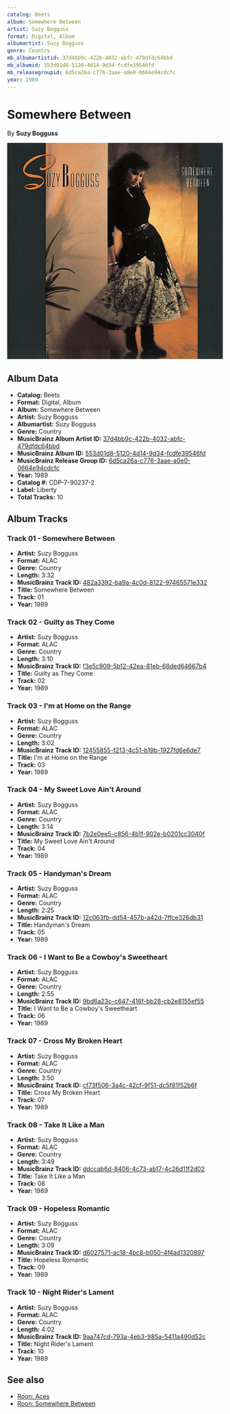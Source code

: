 ```yaml
---
catalog: Beets
album: Somewhere Between
artist: Suzy Bogguss
format: Digital, Album
albumartist: Suzy Bogguss
genre: Country
mb_albumartistid: 37d4bb9c-422b-4032-abfc-479dfdc64bbd
mb_albumid: 553d01d8-5120-4d14-9d34-fcdfe39546fd
mb_releasegroupid: 6d5ca26a-c776-3aae-a0e0-0664e94cdcfc
year: 1989
---
```


# Somewhere Between

By **Suzy Bogguss**

![](../../assets/beetscovers/Suzy_Bogguss-Somewhere_Between.jpg)

## Album Data

- **Catalog:** Beets
- **Format:** Digital, Album
- **Album:** Somewhere Between
- **Artist:** Suzy Bogguss
- **Albumartist:** Suzy Bogguss
- **Genre:** Country
- **MusicBrainz Album Artist ID:** [37d4bb9c-422b-4032-abfc-479dfdc64bbd](https://musicbrainz.org/artist/37d4bb9c-422b-4032-abfc-479dfdc64bbd)
- **MusicBrainz Album ID:** [553d01d8-5120-4d14-9d34-fcdfe39546fd](https://musicbrainz.org/release/553d01d8-5120-4d14-9d34-fcdfe39546fd)
- **MusicBrainz Release Group ID:** [6d5ca26a-c776-3aae-a0e0-0664e94cdcfc](https://musicbrainz.org/release-group/6d5ca26a-c776-3aae-a0e0-0664e94cdcfc)
- **Year:** 1989
- **Catalog #:** CDP-7-90237-2
- **Label:** Liberty
- **Total Tracks:** 10

## Album Tracks

### Track 01 - Somewhere Between

- **Artist:** Suzy Bogguss
- **Format:** ALAC
- **Genre:** Country
- **Length:** 3:32
- **MusicBrainz Track ID:** [482a3392-ba9a-4c0d-8122-97465571e332](https://musicbrainz.org/recording/482a3392-ba9a-4c0d-8122-97465571e332)
- **Title:** Somewhere Between
- **Track:** 01
- **Year:** 1989

### Track 02 - Guilty as They Come

- **Artist:** Suzy Bogguss
- **Format:** ALAC
- **Genre:** Country
- **Length:** 3:10
- **MusicBrainz Track ID:** [f3e5c909-5b12-42ea-81eb-68ded64667b4](https://musicbrainz.org/recording/f3e5c909-5b12-42ea-81eb-68ded64667b4)
- **Title:** Guilty as They Come
- **Track:** 02
- **Year:** 1989

### Track 03 - I'm at Home on the Range

- **Artist:** Suzy Bogguss
- **Format:** ALAC
- **Genre:** Country
- **Length:** 3:02
- **MusicBrainz Track ID:** [12455855-f213-4c51-b19b-1927fd6e6de7](https://musicbrainz.org/recording/12455855-f213-4c51-b19b-1927fd6e6de7)
- **Title:** I'm at Home on the Range
- **Track:** 03
- **Year:** 1989

### Track 04 - My Sweet Love Ain't Around

- **Artist:** Suzy Bogguss
- **Format:** ALAC
- **Genre:** Country
- **Length:** 3:14
- **MusicBrainz Track ID:** [7b2e0ee5-c856-4b1f-902e-b0201cc3040f](https://musicbrainz.org/recording/7b2e0ee5-c856-4b1f-902e-b0201cc3040f)
- **Title:** My Sweet Love Ain't Around
- **Track:** 04
- **Year:** 1989

### Track 05 - Handyman's Dream

- **Artist:** Suzy Bogguss
- **Format:** ALAC
- **Genre:** Country
- **Length:** 2:25
- **MusicBrainz Track ID:** [12c063fb-dd54-457b-a42d-7ffce326db31](https://musicbrainz.org/recording/12c063fb-dd54-457b-a42d-7ffce326db31)
- **Title:** Handyman's Dream
- **Track:** 05
- **Year:** 1989

### Track 06 - I Want to Be a Cowboy's Sweetheart

- **Artist:** Suzy Bogguss
- **Format:** ALAC
- **Genre:** Country
- **Length:** 2:55
- **MusicBrainz Track ID:** [9bd6a23c-c647-416f-bb28-cb2e8155ef55](https://musicbrainz.org/recording/9bd6a23c-c647-416f-bb28-cb2e8155ef55)
- **Title:** I Want to Be a Cowboy's Sweetheart
- **Track:** 06
- **Year:** 1989

### Track 07 - Cross My Broken Heart

- **Artist:** Suzy Bogguss
- **Format:** ALAC
- **Genre:** Country
- **Length:** 3:50
- **MusicBrainz Track ID:** [cf73f506-3a4c-42cf-9f51-dc5f81f52b6f](https://musicbrainz.org/recording/cf73f506-3a4c-42cf-9f51-dc5f81f52b6f)
- **Title:** Cross My Broken Heart
- **Track:** 07
- **Year:** 1989

### Track 08 - Take It Like a Man

- **Artist:** Suzy Bogguss
- **Format:** ALAC
- **Genre:** Country
- **Length:** 3:49
- **MusicBrainz Track ID:** [ddccab6d-8406-4c73-ab17-4c26d11f2d02](https://musicbrainz.org/recording/ddccab6d-8406-4c73-ab17-4c26d11f2d02)
- **Title:** Take It Like a Man
- **Track:** 08
- **Year:** 1989

### Track 09 - Hopeless Romantic

- **Artist:** Suzy Bogguss
- **Format:** ALAC
- **Genre:** Country
- **Length:** 3:09
- **MusicBrainz Track ID:** [d6027571-ac18-4bc8-b050-4f4ad1320897](https://musicbrainz.org/recording/d6027571-ac18-4bc8-b050-4f4ad1320897)
- **Title:** Hopeless Romantic
- **Track:** 09
- **Year:** 1989

### Track 10 - Night Rider's Lament

- **Artist:** Suzy Bogguss
- **Format:** ALAC
- **Genre:** Country
- **Length:** 4:02
- **MusicBrainz Track ID:** [9aa747cd-793a-4eb3-985a-5411a490d52c](https://musicbrainz.org/recording/9aa747cd-793a-4eb3-985a-5411a490d52c)
- **Title:** Night Rider's Lament
- **Track:** 10
- **Year:** 1989


## See also

- [Roon: Aces](../../Roon/Suzy_Bogguss/Aces.md)
- [Roon: Somewhere Between](../../Roon/Suzy_Bogguss/Somewhere_Between.md)
